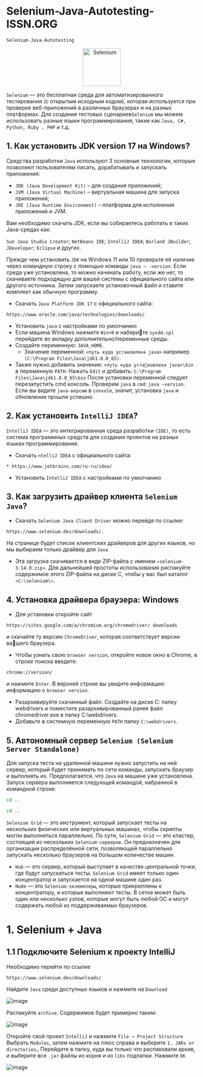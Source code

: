 # Selenium-Java-Autotesting-ISSN.ORG
`Selenium-Java-Autotesting`

<p align="center"><a href="https://selenium.dev"><img src="https://selenium.dev/images/selenium_logo_square_green.png" width="100" alt="Selenium"/></a></p>

`Selenium` — это бесплатная среда для автоматизированного тестирования (с открытым исходным кодом), которая используется при проверке веб-приложений в различных браузерах и на разных платформах. Для создания тестовых сценариев`Selenium` мы можем использовать разные языки программирования, такие как `Java, C#, Python, Ruby , PHP` и т.д. 


## 1. Как установить JDK version 17 на Windows?

Средства разработки `Java` используют 3 основные технологии, которые позволяют пользователям писать, дорабатывать и запускать приложения:

* `JDK (Java Development Kit)` – для создания приложений;
* `JVM (Java Virtual Machine)` – виртуальная машина для запуска приложений;
* `JRE (Java Runtime Environment)` – платформа для исполнения приложений и JVM.

Вам необходимо скачать JDK, если вы собираетесь работать в таких Java-средах как:

`Sun Java Studio Creator`;
`NetBeans IDE`;
`IntelliJ IDEA`;
`Borland JBuilder`;
`JDeveloper`;
`Eclipse` и других.

Прежде чем установить `JDK` на Windows 11 или 10 проверьте её наличие через командную строку с помощью команды `java – -version`. Если среда уже установлена, то можно начинать работу, если же нет, то скачиваете подходящую для вашей системы с официального сайта или другого источника. Затем запускаете установочный файл и ставите комплект как обычную программу. 

* Скачать `Java Platform JDK 17` с официального сайта:
```
https://www.oracle.com/java/technologies/downloads/
```
* Установить `java` с настройками по умолчанию
* Если машина Windows нажмите `Win+R` и наберите `sysdm.cpl` перейдите во вкладку дополнительно/переменные среды.
* Создайте переменную: `JAVA_HOME`.
  * Значение переменной: `<путь куда установлена java>` например `(C:\Program Files\Java\jdk1.8.0_65)`.
* Также нужно добавить значение: `<путь куда установлена java>\bin` в переменную `PATH`: Нажать `Edit` и добавить: `C:\Program Files\Java\jdk1.8.0_65\bin`
После установки переменной следует перезапустить cmd консоль. Проверим `java` в `cmd`: `java –version`. Если вы видите `java-версию` в `console`, значит, установка `java` и обновление прошли успешно.


## 2. Как установить `IntelliJ IDEA`?
`IntelliJ IDEA` — это интегрированная среда разработки `(IDE)`, то есть система программных средств для создания проектов на разных языках программирования.
* Скачать `ntelliJ IDEA` с официального сайта:
```
* https://www.jetbrains.com/ru-ru/idea/
```
* Установить `IntelliJ IDEA` с настройками по умолчанию

## 3. Как загрузить драйвер клиента `Selenium Java`?
* Скачать `Selenium Java Client Driver` можно перейдя по ссылке:
```
https://www.selenium.dev/downloads/.
```
На странице будет список клиентских драйверов для других языков, но мы выбираем только драйвер для `Java`
* Эта загрузка скачивается в виде ZIP-файла с именем `«selenium-3.14.0.zip»`. Для дальнейшей простоты использования распакуйте содержимое этого ZIP-файла на диске C, чтобы у вас был каталог `«C:\selenium\»`.

## 4. Установка драйвера браузера: Windows
* Для установки откройте сайт
```
https://sites.google.com/a/chromium.org/chromedriver/ downloads
```
и скачайте ту версию `ChromeDriver`, которая соответствует версии вашего браузера.
* Чтобы узнать свою `browser version`, откройте новое окно в Chrome, в строке поиска введите:
```
chrome://version/
```
и нажмите `Enter`. В верхней строке вы увидите информацию информацию о `browser version`.
* Разархивируйте скачанный файл. Создайте на диске C: папку webdrivers и поместите разархивированный ранее файл chromedriver.exe в папку C:\webdrivers.
*  Добавьте в системную переменную `PATH` папку `C:\webdrivers`.


## 5. Автономный сервер `Selenium (Selenium Server Standalone)`
Для запуска теста на удаленной машине нужно запустить на ней сервер, который будет принимать по сети команды, запускать браузер и выполнять их. Предполагается, что `Java` на машине уже установлена. Запуск сервера выполняется следующей командой, набранной в командной строке:
```bash
cd ..
```
```bash
cd ..
```
`Selenium Grid` — это инструмент, который запускает тесты на нескольких физических или виртуальных машинах, чтобы скрипты могли выполняться параллельно. По сути, `Selenium Grid` — это кластер, состоящий из нескольких `Selenium-серверов`. Он предназначен для организации распределённой сети, позволяющей параллельно запускать несколько браузеров на большом количестве машин.
* `Hub` — это сервер, который выступает в качестве центральной точки, где будут запускаться тесты. `Selenium Grid` имеет только один концентратор и запускается на одной машине один раз.
* `Node` — это `Selenium-экземпляры`, которые прикреплены к концентратору, и которые выполняют тесты. В сетке может быть один или несколько узлов, которые могут быть любой ОС и могут содержать любой из поддерживаемых браузеров.


#  1. Selenium + Java
## 1.1 Подключите Selenium к проекту IntelliJ

Необходимо перейти по ссылке

    https://www.selenium.dev/downloads/
    
Найдите `Java` среди доступных языков и нажмите на `Download`

![image](https://github.com/ArtemA1ekseev/selenium-java-testing/assets/113195869/efe013f2-f986-4f4b-9816-c0a448fe56fb)

Распакуйте `archive`. Содержимое будет примерно таким:

![image](https://github.com/ArtemA1ekseev/selenium-java-testing/assets/113195869/d7aa20b8-87cf-4fe1-bb61-0faa51f76d25)

Откройте свой проект `IntelliJ` и нажмите `File → Project Structure` Выбрать `Modules`, затем нажмите на плюс справа и выберите `1. JARs or directories…`
Перейдите в папку, куда вы только что распаковали архив, и выберите все `.jar` файлы из корня и из `libs` подпапки.
Нажмите `OK`

![image](https://github.com/ArtemA1ekseev/selenium-java-testing/assets/113195869/749ba53c-a49f-45ee-9510-29876a37c937)
